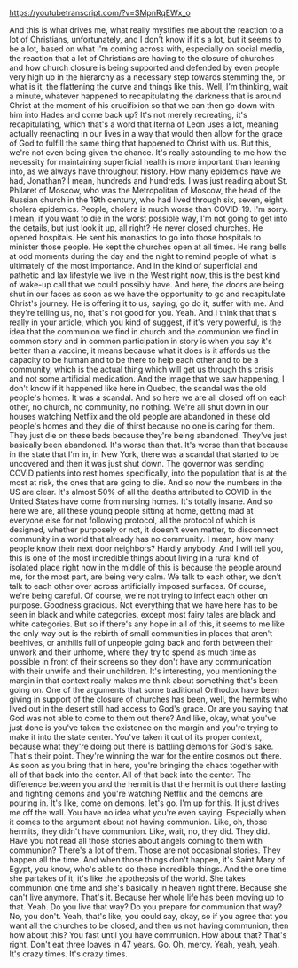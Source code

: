 https://youtubetranscript.com/?v=SMpnRqEWx_o

 And this is what drives me, what really mystifies me about the reaction to a lot of Christians, unfortunately, and I don't know if it's a lot, but it seems to be a lot, based on what I'm coming across with, especially on social media, the reaction that a lot of Christians are having to the closure of churches and how church closure is being supported and defended by even people very high up in the hierarchy as a necessary step towards stemming the, or what is it, the flattening the curve and things like this. Well, I'm thinking, wait a minute, whatever happened to recapitulating the darkness that is around Christ at the moment of his crucifixion so that we can then go down with him into Hades and come back up? It's not merely recreating, it's recapitulating, which that's a word that Iterna of Leon uses a lot, meaning actually reenacting in our lives in a way that would then allow for the grace of God to fulfill the same thing that happened to Christ with us. But this, we're not even being given the chance. It's really astounding to me how the necessity for maintaining superficial health is more important than leaning into, as we always have throughout history. How many epidemics have we had, Jonathan? I mean, hundreds and hundreds. I was just reading about St. Philaret of Moscow, who was the Metropolitan of Moscow, the head of the Russian church in the 19th century, who had lived through six, seven, eight cholera epidemics. People, cholera is much worse than COVID-19. I'm sorry. I mean, if you want to die in the worst possible way, I'm not going to get into the details, but just look it up, all right? He never closed churches. He opened hospitals. He sent his monastics to go into those hospitals to minister those people. He kept the churches open at all times. He rang bells at odd moments during the day and the night to remind people of what is ultimately of the most importance. And in the kind of superficial and pathetic and lax lifestyle we live in the West right now, this is the best kind of wake-up call that we could possibly have. And here, the doors are being shut in our faces as soon as we have the opportunity to go and recapitulate Christ's journey. He is offering it to us, saying, go do it, suffer with me. And they're telling us, no, that's not good for you. Yeah. And I think that that's really in your article, which you kind of suggest, if it's very powerful, is the idea that the communion we find in church and the communion we find in common story and in common participation in story is when you say it's better than a vaccine, it means because what it does is it affords us the capacity to be human and to be there to help each other and to be a community, which is the actual thing which will get us through this crisis and not some artificial medication. And the image that we saw happening, I don't know if it happened like here in Quebec, the scandal was the old people's homes. It was a scandal. And so here we are all closed off on each other, no church, no community, no nothing. We're all shut down in our houses watching Netflix and the old people are abandoned in these old people's homes and they die of thirst because no one is caring for them. They just die on these beds because they're being abandoned. They've just basically been abandoned. It's worse than that. It's worse than that because in the state that I'm in, in New York, there was a scandal that started to be uncovered and then it was just shut down. The governor was sending COVID patients into rest homes specifically, into the population that is at the most at risk, the ones that are going to die. And so now the numbers in the US are clear. It's almost 50% of all the deaths attributed to COVID in the United States have come from nursing homes. It's totally insane. And so here we are, all these young people sitting at home, getting mad at everyone else for not following protocol, all the protocol of which is designed, whether purposely or not, it doesn't even matter, to disconnect community in a world that already has no community. I mean, how many people know their next door neighbors? Hardly anybody. And I will tell you, this is one of the most incredible things about living in a rural kind of isolated place right now in the middle of this is because the people around me, for the most part, are being very calm. We talk to each other, we don't talk to each other over across artificially imposed surfaces. Of course, we're being careful. Of course, we're not trying to infect each other on purpose. Goodness gracious. Not everything that we have here has to be seen in black and white categories, except most fairy tales are black and white categories. But so if there's any hope in all of this, it seems to me like the only way out is the rebirth of small communities in places that aren't beehives, or anthills full of unpeople going back and forth between their unwork and their unhome, where they try to spend as much time as possible in front of their screens so they don't have any communication with their unwife and their unchildren. It's interesting, you mentioning the margin in that context really makes me think about something that's been going on. One of the arguments that some traditional Orthodox have been giving in support of the closure of churches has been, well, the hermits who lived out in the desert still had access to God's grace. Or are you saying that God was not able to come to them out there? And like, okay, what you've just done is you've taken the existence on the margin and you're trying to make it into the state center. You've taken it out of its proper context, because what they're doing out there is battling demons for God's sake. That's their point. They're winning the war for the entire cosmos out there. As soon as you bring that in here, you're bringing the chaos together with all of that back into the center. All of that back into the center. The difference between you and the hermit is that the hermit is out there fasting and fighting demons and you're watching Netflix and the demons are pouring in. It's like, come on demons, let's go. I'm up for this. It just drives me off the wall. You have no idea what you're even saying. Especially when it comes to the argument about not having communion. Like, oh, those hermits, they didn't have communion. Like, wait, no, they did. They did. Have you not read all those stories about angels coming to them with communion? There's a lot of them. Those are not occasional stories. They happen all the time. And when those things don't happen, it's Saint Mary of Egypt, you know, who's able to do these incredible things. And the one time she partakes of it, it's like the apotheosis of the world. She takes communion one time and she's basically in heaven right there. Because she can't live anymore. That's it. Because her whole life has been moving up to that. Yeah. Do you live that way? Do you prepare for communion that way? No, you don't. Yeah, that's like, you could say, okay, so if you agree that you want all the churches to be closed, and then us not having communion, then how about this? You fast until you have communion. How about that? That's right. Don't eat three loaves in 47 years. Go. Oh, mercy. Yeah, yeah, yeah. It's crazy times. It's crazy times.